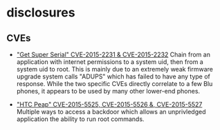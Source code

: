 # disclosures

## CVEs

- ["Get Super Serial" CVE-2015-2231 & CVE-2015-2232](https://github.com/rednaga/disclosures/blob/master/GetSuperSerial.md)
 Chain from an application with internet permissions to a system uid, then from a system uid to root. This is mainly due
 to an extremely weak firmware upgrade system calls "ADUPS" which has failed to have any type of response. While the two
 specific CVEs directly correlate to a few Blu phones, it appears to be used by many other lower-end phones.


- ["HTC Peap" CVE-2015-5525, CVE-2015-5526 &, CVE-2015-5527](https://github.com/rednaga/disclosures/blob/master/HTCPeap.md)
 Multiple ways to access a backdoor which allows an unprivledged application the ability to run root commands.